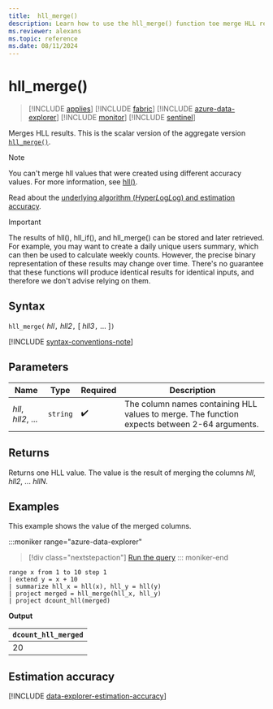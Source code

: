 ```yaml
---
title:  hll_merge()
description: Learn how to use the hll_merge() function toe merge HLL results.
ms.reviewer: alexans
ms.topic: reference
ms.date: 08/11/2024
---
```

# hll_merge()

> [!INCLUDE [applies](../includes/applies-to-version/applies.md)] [!INCLUDE [fabric](../includes/applies-to-version/fabric.md)] [!INCLUDE [azure-data-explorer](../includes/applies-to-version/azure-data-explorer.md)] [!INCLUDE [monitor](../includes/applies-to-version/monitor.md)] [!INCLUDE [sentinel](../includes/applies-to-version/sentinel.md)]

Merges HLL results. This is the scalar version of the aggregate version [`hll_merge()`](hll-merge-aggregation-function.md).

> [!NOTE]
> You can't merge hll values that were created using different accuracy values. For more information, see [hll()](hll-aggregation-function.md).

Read about the [underlying algorithm (*H*yper*L*og*L*og) and estimation accuracy](#estimation-accuracy).

> [!IMPORTANT]
> The results of hll(), hll_if(), and hll_merge() can be stored and later retrieved. For example, you may want to create a daily unique users summary, which can then be used to calculate weekly counts.
> However, the precise binary representation of these results may change over time. There's no guarantee that these functions will produce identical results for identical inputs, and therefore we don't advise relying on them.

## Syntax

`hll_merge(` *hll*`,` *hll2*`,` [ *hll3*`,` ... ]`)`

[!INCLUDE [syntax-conventions-note](../includes/syntax-conventions-note.md)]

## Parameters

| Name | Type | Required | Description |
|--|--|--|--|
|*hll*, *hll2*, ... | `string` | :heavy_check_mark:|The column names containing HLL values to merge. The function expects between 2-64 arguments.|

## Returns

Returns one HLL value. The value is the result of merging the columns *hll*, *hll2*, ... *hllN*.

## Examples

This example shows the value of the merged columns.

:::moniker range="azure-data-explorer"
> [!div class="nextstepaction"]
> <a href="https://dataexplorer.azure.com/clusters/help/databases/Samples?query=H4sIAAAAAAAAA1WMQQ6DMAwE75X4wx6J6KE8gLdEiLi0iCTIGCmp+vg6gUtP1uzsmscwExKeHD16SET/wC60KTS3LygJBYeMQUudyhLuh/cjvz+E17rapE5vm8y9cr44m9LdOC40CTzxTO5UtkJbx9fmr+umeASx5ck5Mz9Hg5B+pwAAAA==" target="_blank">Run the query</a>
::: moniker-end

```kusto
range x from 1 to 10 step 1 
| extend y = x + 10
| summarize hll_x = hll(x), hll_y = hll(y)
| project merged = hll_merge(hll_x, hll_y)
| project dcount_hll(merged)
```

**Output**

|`dcount_hll_merged`|
|---|
|20|

## Estimation accuracy

[!INCLUDE [data-explorer-estimation-accuracy](../includes/estimation-accuracy.md)]
